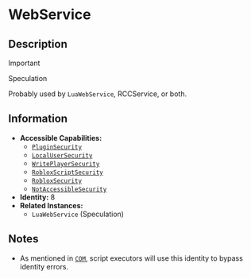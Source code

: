 # WebService

## Description
> [!IMPORTANT]
> Speculation

Probably used by `LuaWebService`, RCCService, or both.

## Information
- **Accessible Capabilities:**
  - [`PluginSecurity`](../Capabilities/1%20-%20PluginSecurity.md)
  - [`LocalUserSecurity`](../Capabilities/3%20-%20LocalUserSecurity.md)
  - [`WritePlayerSecurity`](../Capabilities/4%20-%20WritePlayerSecurity.md)
  - [`RobloxScriptSecurity`](../Capabilities/5%20-%20RobloxScriptSecurity.md)
  - [`RobloxSecurity`](../Capabilities/6%20-%20RobloxSecurity.md)
  - [`NotAccessibleSecurity`](../Capabilities/7%20-%20NotAccessibleSecurity.md)
- **Identity:** 8
- **Related Instances:**
  - `LuaWebService` (Speculation)

## Notes
- As mentioned in [`COM`](07%20-%20COM.md), script executors will use this identity to bypass identity errors.
